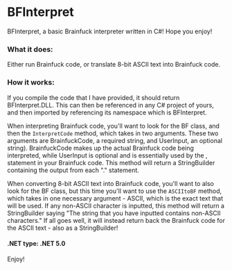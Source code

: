 # BFInterpret

BFInterpret, a basic Brainfuck interpreter written in C#! Hope you enjoy!

### What it does: 
Either run Brainfuck code, or translate 8-bit ASCII text into Brainfuck code.

### How it works: 
If you compile the code that I have provided, it should return BFInterpret.DLL. This can then be referenced in any C# project of yours, and then imported by referencing its namespace which is BFInterpret. 

When interpreting Brainfuck code, you'll want to look for the BF class, and then the <code>InterpretCode</code> method, which takes in two arguments. These two arguments are BrainfuckCode, a required string, and UserInput, an optional string). BrainfuckCode makes up the actual Brainfuck code being interpreted, while UserInput is optional and is essentially used by the , statement in your Brainfuck code. This method will return a StringBuilder containing the output from each "." statement.

When converting 8-bit ASCII text into Brainfuck code, you'll want to also look for the BF class, but this time you'll want to use the <code>ASCIItoBF</code> method, which takes in one necessary argument - ASCII, which is the exact text that will be used. If any non-ASCII character is inputted, this method will return a StringBuilder saying "The string that you have inputted contains non-ASCII characters." If all goes well, it will instead return back the Brainfuck code for the ASCII text - also as a StringBuilder!

#### .NET type: .NET 5.0

Enjoy!
